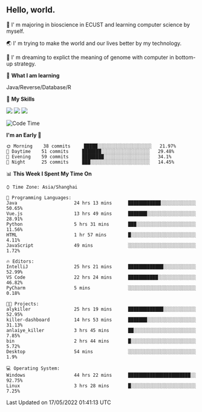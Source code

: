 ## Hello, world.

🏫 I' m majoring in bioscience in ECUST and learning computer science by myself.

🌏 I' m trying to make the world and our lives better by my technology.

🧬 I' m dreaming to explict the meaning of genome with computer in bottom-up strategy.

🔡 **What I am learning**

Java/Reverse/Database/R

🌟 **My Skills**

![](https://img.shields.io/badge/-Python-3e74a2?style=flat-square&logo=Python&logoColor=fff)
![](https://img.shields.io/badge/-Linux-000000?style=flat-square&logo=Linux&logoColor=fff)
![](https://img.shields.io/badge/-Docker-2496ED?style=flat-square&logo=Docker&logoColor=fff)

<!--START_SECTION:waka-->
![Code Time](http://img.shields.io/badge/Code%20Time-0%20secs-blue)

**I'm an Early 🐤** 

```text
🌞 Morning    38 commits     █████░░░░░░░░░░░░░░░░░░░░   21.97% 
🌆 Daytime    51 commits     ███████░░░░░░░░░░░░░░░░░░   29.48% 
🌃 Evening    59 commits     ████████░░░░░░░░░░░░░░░░░   34.1% 
🌙 Night      25 commits     ███░░░░░░░░░░░░░░░░░░░░░░   14.45%

```


📊 **This Week I Spent My Time On** 

```text
⌚︎ Time Zone: Asia/Shanghai

💬 Programming Languages: 
Java                     24 hrs 13 mins      ████████████░░░░░░░░░░░░░   50.65% 
Vue.js                   13 hrs 49 mins      ███████░░░░░░░░░░░░░░░░░░   28.91% 
Python                   5 hrs 31 mins       ███░░░░░░░░░░░░░░░░░░░░░░   11.56% 
HTML                     1 hr 57 mins        █░░░░░░░░░░░░░░░░░░░░░░░░   4.11% 
JavaScript               49 mins             ░░░░░░░░░░░░░░░░░░░░░░░░░   1.72%

🔥 Editors: 
IntelliJ                 25 hrs 21 mins      █████████████░░░░░░░░░░░░   52.99% 
VS Code                  22 hrs 24 mins      ███████████░░░░░░░░░░░░░░   46.82% 
PyCharm                  5 mins              ░░░░░░░░░░░░░░░░░░░░░░░░░   0.18%

🐱‍💻 Projects: 
alykiller                25 hrs 19 mins      █████████████░░░░░░░░░░░░   52.95% 
killer-dashboard         14 hrs 53 mins      ███████░░░░░░░░░░░░░░░░░░   31.13% 
anlaiye_killer           3 hrs 45 mins       ██░░░░░░░░░░░░░░░░░░░░░░░   7.85% 
bin                      2 hrs 44 mins       █░░░░░░░░░░░░░░░░░░░░░░░░   5.72% 
Desktop                  54 mins             ░░░░░░░░░░░░░░░░░░░░░░░░░   1.9%

💻 Operating System: 
Windows                  44 hrs 22 mins      ███████████████████████░░   92.75% 
Linux                    3 hrs 28 mins       █░░░░░░░░░░░░░░░░░░░░░░░░   7.25%

```


 Last Updated on 17/05/2022 01:41:13 UTC
<!--END_SECTION:waka-->


<!--
**Shigure19/Shigure19** is a ✨ _special_ ✨ repository because its `README.md` (this file) appears on your GitHub profile.

Here are some ideas to get you started:

- 🔭 I’m currently working on ...
- 🌱 I’m currently learning ...
- 👯 I’m looking to collaborate on ...
- 🤔 I’m looking for help with ...
- 💬 Ask me about ...
- 📫 How to reach me: ...
- 😄 Pronouns: ...
- ⚡ Fun fact: ...
-->
